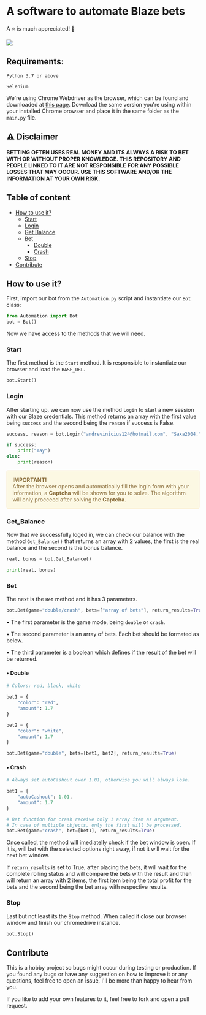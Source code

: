 # A software to automate Blaze bets

A :star: is much appreciated! 🥰

<a href="https://www.buymeacoffee.com/crimsonsunrise" target="_blank"><img src="https://www.buymeacoffee.com/assets/img/custom_images/purple_img.png"/></a>

## Requirements:

```Python 3.7 or above```

```Selenium```

We're using Chrome Webdriver as the browser, which can be found and downloaded at [this page](https://chromedriver.chromium.org/downloads). Download the same version you're using within your installed Chrome browser and place it in the same folder as the `main.py` file.

## :warning: Disclaimer

#### BETTING OFTEN USES REAL MONEY AND ITS ALWAYS A RISK TO BET WITH OR WITHOUT PROPER KNOWLEDGE. THIS REPOSITORY AND PEOPLE LINKED TO IT ARE NOT RESPONSIBLE FOR ANY POSSIBLE LOSSES THAT MAY OCCUR. USE THIS SOFTWARE AND/OR THE INFORMATION AT YOUR OWN RISK.

## Table of content

* [How to use it?](#how-to)
    * [Start](#start)
    * [Login](#login)
    * [Get Balance](#get-balance)
    * [Bet](#bet)
        * [Double](#double)
        * [Crash](#crash)
    * [Stop](#stop)
* [Contribute](#contribute)

<a name="how-to"></a>
## How to use it?

First, import our bot from the ```Automation.py``` script and instantiate our ```Bot``` class:

```python
from Automation import Bot
bot = Bot()
```

Now we have access to the methods that we will need.

<a name="start"></a>
### Start

The first method is the ```Start``` method. It is responsible to instantiate our browser and load the ```BASE_URL```.

```python
bot.Start()
```

<!-- We can set the browser to be headless or not with the ```headless``` parameter. -->

<a name="login"></a>
### Login

After starting up, we can now use the method ```Login``` to start a new session with our Blaze credentials. This method returns an array with the first value being ```success``` and the second being the ```reason``` if success is False.

```python
success, reason = bot.Login("andrevinicius124@hotmail.com", "Saxa2004.")

if success:
    print("Yay")
else:
    print(reason)
```

<div style="padding: 15px; border: 1px solid transparent; border-color: transparent; margin-bottom: 20px; border-radius: 4px; color: #8a6d3b;; background-color: #fcf8e3; border-color: #faebcc;">
<b>IMPORTANT!</b><br/>
After the browser opens and automatically fill the login form with your information, a <b>Captcha</b> will be shown for you to solve. The algorithm will only procceed after solving the <b>Captcha</b>.
</div>

<a name="get-balance"></a>
### Get_Balance

Now that we successfully loged in, we can check our balance with the method ```Get_Balance()``` that returns an array with 2 values, the first is the real balance and the second is the bonus balance.

```python
real, bonus = bot.Get_Balance()

print(real, bonus)
```

<a name="bet"></a>
### Bet

The next is the ```Bet``` method and it has 3 parameters.

```python
bot.Bet(game="double/crash", bets=["array of bets"], return_results=True/False)
```

• The first parameter is the game mode, being `double` or `crash`.

• The second parameter is an array of bets. Each bet should be formated as below.

• The third parameter is a boolean which defines if the result of the bet will be returned.


<a name="double"></a>
#### • Double


```python
# Colors: red, black, white

bet1 = {
    "color": "red",
    "amount": 1.7
}

bet2 = {
    "color": "white",
    "amount": 1.7
}

bot.Bet(game="double", bets=[bet1, bet2], return_results=True)
```

<a name="crash"></a>
#### • Crash

```python
# Always set autoCashout over 1.01, otherwise you will always lose.

bet1 = {
    "autoCashout": 1.01,
    "amount": 1.7
}

# Bet function for crash receive only 1 array item as argument.
# In case of multiple objects, only the first will be processed.
bot.Bet(game="crash", bet=[bet1], return_results=True)
```

Once called, the method will imediatelly check if the bet window is open. If it is, will bet with the selected options right away, if not it will wait for the next bet window.

If ```return_results``` is set to True, after placing the bets, it will wait for the complete rolling status and will compare the bets with the result and then will return an array with 2 items, the first item being the total profit for the bets and the second being the bet array with respective results.

<a name="stop"></a>
### Stop

Last but not least its the ```Stop``` method. When called it close our browser window and finish our chromedrive instance.

```python
bot.Stop()
```

<a name="contribute"></a>
## Contribute

This is a hobby project so bugs might occur during testing or production. If you found any bugs or have any suggestion on how to improve it or any questions, feel free to open an issue, I'll be more than happy to hear from you.

If you like to add your own features to it, feel free to fork and open a pull request.